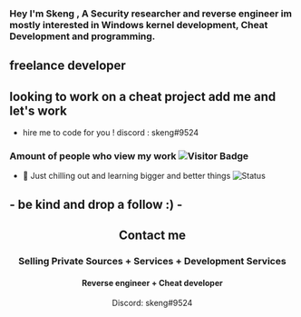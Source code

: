 ### Hey I'm Skeng , A Security researcher and reverse engineer im mostly interested in Windows kernel development, Cheat Development and programming. 


## freelance developer
## looking to work on a cheat project add me and let's work
- hire me to code for you ! discord : skeng#9524
### Amount of people who view my work ![Visitor Badge](https://visitor-badge.laobi.icu/badge?page_id=DefaultO.DefaultO)
- 🔭 Just chilling out and learning bigger and better things
![Status](https://github-readme-stats.vercel.app/api?username=Skengdoo&show_icons=true&hide_border=true&count_private=true&theme=buefy)



## - be kind and drop a follow :) -


<h2 align="center">Contact me</h2>
<h3 align="center">Selling Private Sources + Services + Development Services </h3>
<h4 align="center">Reverse engineer + Cheat developer</h4>
<p align="center">Discord: skeng#9524</p>


</pre><br>



